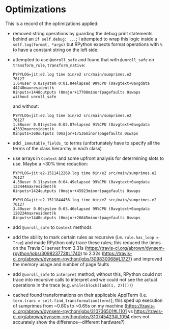 Optimizations
=============

This is a record of the optimizations applied:

- removed string operations by guarding the debug print statements behind an `if self.debug: ...`; I attempted to wrap this logic inside a `self.log(format, *args)` but RPython expects format operations with `%` to have a constant string on the left side.
- attempted to use `@unroll_safe` and found that with `@unroll_safe` on `transform_rule`, `transform_native`:

  ```
  PYPYLOG=jit:e2.log time bin/e2 src/main/sumprimes.e2
  76127
  1.64user 0.02system 0:01.84elapsed 90%CPU (0avgtext+0avgdata 44240maxresident)k
  0inputs+1448outputs (0major+17708minor)pagefaults 0swaps
  without unroll_safe
  ```
  
  and without:
  
  ```
  PYPYLOG=jit:e2.log time bin/e2 src/main/sumprimes.e2
  76127
  1.88user 0.01system 0:02.07elapsed 91%CPU (0avgtext+0avgdata 43332maxresident)k
  0inputs+360outputs (0major+17536minor)pagefaults 0swaps
  ``` 

- add `_immutable_fields_` to terms (unfortunately have to specify all the terms of the class hierarchy in each class)
- use arrays in `Context` and some upfront analysis for determining slots to use. Maybe a ~30% time reduction:

  ```
  PYPYLOG=jit:e2-1511412269.log time bin/e2 src/main/sumprimes.e2
  76127
  4.38user 0.11system 0:04.49elapsed 99%CPU (0avgtext+0avgdata 123444maxresident)k
  0inputs+1424outputs (0major+45923minor)pagefaults 0swaps
  ```

  ```
  PYPYLOG=jit:e2-1511844456.log time bin/e2 src/main/sumprimes.e2
  76127
  3.40user 0.06system 0:03.46elapsed 99%CPU (0avgtext+0avgdata 120224maxresident)k
  0inputs+1448outputs (0major+26645minor)pagefaults 0swaps
  ```
 
- add `@unroll_safe` to `Context` methods
- add the ability to mark certain rules as recursive (i.e. `rule.has_loop = True`) and made RPython only trace these 
rules; this reduced the times on the Travis CI server from 3.31s 
(https://travis-ci.org/abrown/dynsem-rpython/jobs/309823773#L1740) to 2.32s 
(https://travis-ci.org/abrown/dynsem-rpython/jobs/309830068#L1727) and improved the memory usage and number of page 
faults
- add `@unroll_safe` to `interpret` method; without this, RPython could not trace into recursive calls to interpret and 
we could not see the actual operations in the trace (e.g. `while(block([add(1, 2)])))`)
- cached found transformations on their applicable ApplTerm (i.e. `term.trans = self.find_transformation(term)`); this
sped up execution of sumprimes from ~0.80s to ~0.65s on my machine 
(https://travis-ci.org/abrown/dynsem-rpython/jobs/310736501#L1101 vs 
https://travis-ci.org/abrown/dynsem-rpython/jobs/310745423#L1094 does not accurately show the difference--different 
hardware?)
